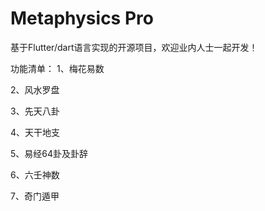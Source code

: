 # Metaphysics Pro

基于Flutter/dart语言实现的开源项目，欢迎业内人士一起开发！

功能清单：
1、梅花易数

2、风水罗盘

3、先天八卦

4、天干地支

5、易经64卦及卦辞

6、六壬神数

7、奇门遁甲